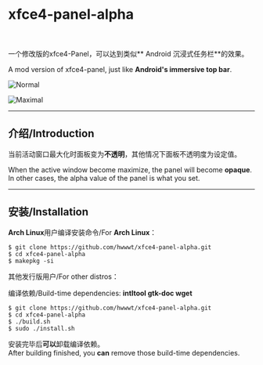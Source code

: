 xfce4-panel-alpha
=================
</br></br>
一个修改版的xfce4-Panel，可以达到类似** Android 沉浸式任务栏**的效果。 
 
A mod version of xfce4-panel, just like **Android's immersive top bar**.

![Normal](http://img.vim-cn.com/51/292e5018007e7bc4858fa8e4d8a6a74d96df48.png)


![Maximal](http://img.vim-cn.com/b2/540e77eaeb649e92f567cca08de0265eaf966c.png)

-----

介绍/Introduction  
----------------
  
当前活动窗口最大化时面板变为**不透明**，其他情况下面板不透明度为设定值。

When the active window become maximize, the panel will become **opaque**. In other cases, the alpha value of the panel is what you set.

-----


安装/Installation
----------------

**Arch Linux**用户编译安装命令/For **Arch Linux**：

    $ git clone https://github.com/hwwwt/xfce4-panel-alpha.git
    $ cd xfce4-panel-alpha
    $ makepkg -si


其他发行版用户/For other distros：

  编译依赖/Build-time dependencies: **intltool gtk-doc wget**

    $ git clone https://github.com/hwwwt/xfce4-panel-alpha.git
    $ cd xfce4-panel-alpha
    $ ./build.sh
    $ sudo ./install.sh


安装完毕后**可以**卸载编译依赖。  
After building finished, you **can** remove those build-time dependencies.


